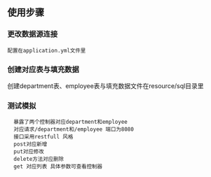 ## 使用步骤

### 更改数据源连接 
    配置在application.yml文件里
### 创建对应表与填充数据 
  创建department表、employee表与填充数据文件在resource/sql目录里
###  测试模拟
      暴露了两个控制器对应department和employee
      对应请求/department和/employee 端口为8080
      接口采用restfull 风格 
      post对应新增 
      put对应修改 
      delete方法对应删除
      get 对应列表 具体参数可查看控制器
      
    
    